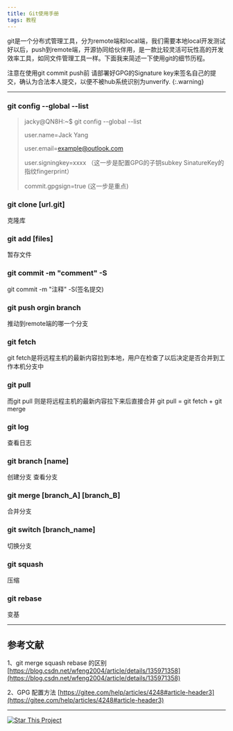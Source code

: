 ```yaml
---
title: Git使用手册
tags: 教程
---
```


git是一个分布式管理工具，分为remote端和local端，我们需要本地local开发测试好以后，push到remote端，开源协同给伙伴用，是一款比较灵活可玩性高的开发效率工具，如同文件管理工具一样。下面我来简述一下使用git的细节历程。

注意在使用git commit push前 请部署好GPG的Signature key来签名自己的提交，确认为合法本人提交，以便不被hub系统识别为unverify.
{:.warning}

---

### git config --global --list
> jacky@QN8H:~$ git config --global --list 
> 
> user.name=Jack Yang
> 
> user.email=example@outlook.com
> 
> user.signingkey=xxxx （这一步是配置GPG的子钥subkey SinatureKey的指纹fingerprint）
> 
> commit.gpgsign=true (这一步是重点)

### git clone [url.git]
克隆库

### git add [files]
暂存文件

### git commit -m "comment" -S 
git commit -m "注释" -S(签名提交) 

### git push orgin branch
推动到remote端的哪一个分支

### git fetch
git fetch是将远程主机的最新内容拉到本地，用户在检查了以后决定是否合并到工作本机分支中

### git pull
而git pull 则是将远程主机的最新内容拉下来后直接合并
git pull = git fetch + git merge

### git log
查看日志

### git branch [name]
创建分支 查看分支

### git merge [branch_A] [branch_B]
合并分支

### git switch [branch_name]
切换分支

### git squash 
压缩

### git rebase
变基

---
## 参考文献

1、git merge squash rebase 的区别 [https://blog.csdn.net/wfeng2004/article/details/135971358](https://blog.csdn.net/wfeng2004/article/details/135971358)

2、GPG 配置方法 [https://gitee.com/help/articles/4248#article-header3](https://gitee.com/help/articles/4248#article-header3)

<!--more-->

---

[![Star This Project](https://img.shields.io/github/stars/kitian616/jekyll-TeXt-theme.svg?label=Stars&style=social)](https://github.com/kitian616/jekyll-TeXt-theme/)






